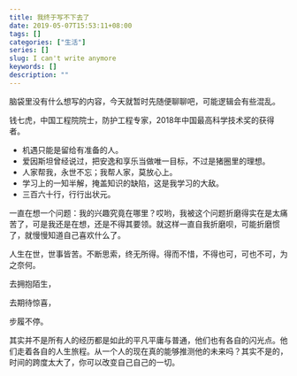 ```yaml
---
title: 我终于写不下去了
date: 2019-05-07T15:53:11+08:00
tags: []
categories: ["生活"]
series: []
slug: I can't write anymore
keywords: []
description: ""
---
```


脑袋里没有什么想写的内容，今天就暂时先随便聊聊吧，可能逻辑会有些混乱。

钱七虎，中国工程院院士，防护工程专家，2018年中国最高科学技术奖的获得者。

* 机遇只能是留给有准备的人。
* 爱因斯坦曾经说过，把安逸和享乐当做唯一目标，不过是猪圈里的理想。
* 人家帮我，永世不忘；我帮人家，莫放心上。
* 学习上的一知半解，掩盖知识的缺陷，这是我学习的大敌。
* 三百六十行，行行出状元。

一直在想一个问题：我的兴趣究竟在哪里？哎哟，我被这个问题折磨得实在是太痛苦了，可是我还是在想，还是不得其要领。就这样一直自我折磨呗，可能折磨惯了，就慢慢知道自己喜欢什么了。

人生在世，世事皆苦。不断思索，终无所得。得而不惜，不得也可，可也不可，为之奈何。

去拥抱陌生，

去期待惊喜，

步履不停。

其实并不是所有人的经历都是如此的平凡平庸与普通，他们也有各自的闪光点。他们走着各自的人生旅程。从一个人的现在真的能够推测他的未来吗？其实不是的，时间的跨度太大了，你可以改变自己自己的一切。